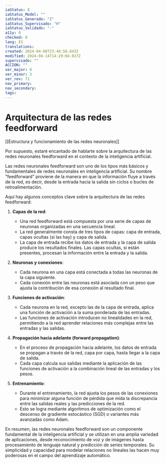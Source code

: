 ```yaml
---
iaStatus: 8
iaStatus_Model: ""
iaStatus_Generado: "I"
iaStatus_Supervisado: "H"
iaStatus_Validado: "-"
a11y: 0
checked: 0
lang: ES
translations: 
created: 2024-04-06T23:48:58.643Z
modified: 2024-04-14T14:29:04.027Z
supervisado: ""
ACCION: ""
ver_major: 0
ver_minor: 3
ver_rev: 71
nav_primary: 
nav_secondary: 
tags:
---
```

# Arquitectura de las redes feedforward

[[Estructura y funcionamiento de las  redes neuronales]]

Por supuesto, estaré encantado de hablarte sobre la arquitectura de las redes neuronales feedforward en el contexto de la inteligencia artificial.

Las redes neuronales feedforward son uno de los tipos más básicos y fundamentales de redes neuronales en inteligencia artificial. Su nombre "feedforward" proviene de la manera en que la información fluye a través de la red, es decir, desde la entrada hacia la salida sin ciclos o bucles de retroalimentación.

Aquí hay algunos conceptos clave sobre la arquitectura de las redes feedforward:

1. **Capas de la red**:
   - Una red feedforward está compuesta por una serie de capas de neuronas organizadas en una secuencia lineal.
   - La red generalmente consta de tres tipos de capas: capa de entrada, capas ocultas (si las hay) y capa de salida.
   - La capa de entrada recibe los datos de entrada y la capa de salida produce los resultados finales. Las capas ocultas, si están presentes, procesan la información entre la entrada y la salida.

2. **Neuronas y conexiones**:
   - Cada neurona en una capa está conectada a todas las neuronas de la capa siguiente.
   - Cada conexión entre las neuronas está asociada con un peso que ajusta la contribución de esa conexión al resultado final.

3. **Funciones de activación**:
   - Cada neurona en la red, excepto las de la capa de entrada, aplica una función de activación a la suma ponderada de las entradas.
   - Las funciones de activación introducen no linealidades en la red, permitiendo a la red aprender relaciones más complejas entre las entradas y las salidas.

4. **Propagación hacia adelante (forward propagation)**:
   - En el proceso de propagación hacia adelante, los datos de entrada se propagan a través de la red, capa por capa, hasta llegar a la capa de salida.
   - Cada capa calcula sus salidas mediante la aplicación de las funciones de activación a la combinación lineal de las entradas y los pesos.

5. **Entrenamiento**:
   - Durante el entrenamiento, la red ajusta los pesos de las conexiones para minimizar alguna función de pérdida que mida la discrepancia entre las salidas reales y las predicciones de la red.
   - Esto se logra mediante algoritmos de optimización como el descenso de gradiente estocástico (SGD) o variantes más avanzadas como Adam.

En resumen, las redes neuronales feedforward son un componente fundamental de la inteligencia artificial y se utilizan en una amplia variedad de aplicaciones, desde reconocimiento de voz y de imágenes hasta procesamiento de lenguaje natural y predicción de series temporales. Su simplicidad y capacidad para modelar relaciones no lineales las hacen muy poderosas en el campo del aprendizaje automático.